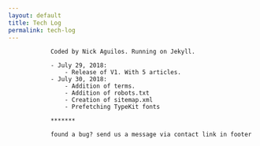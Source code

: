 ```yaml
---
layout: default
title: Tech Log
permalink: tech-log
---
```


				Coded by Nick Aguilos. Running on Jekyll.

				- July 29, 2018: 
					- Release of V1. With 5 articles. 
				- July 30, 2018: 
					- Addition of terms.
					- Addition of robots.txt
					- Creation of sitemap.xml
					- Prefetching TypeKit fonts 

				*******

				found a bug? send us a message via contact link in footer

